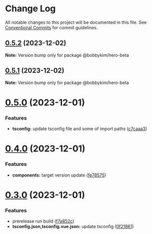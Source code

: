 # Change Log

All notable changes to this project will be documented in this file.
See [Conventional Commits](https://conventionalcommits.org) for commit guidelines.

## [0.5.2](https://github.com/bobbykim89/manguito-component-library/compare/@bobbykim/hero-beta@0.5.1...@bobbykim/hero-beta@0.5.2) (2023-12-02)

**Note:** Version bump only for package @bobbykim/hero-beta





## [0.5.1](https://github.com/bobbykim89/manguito-component-library/compare/@bobbykim/hero-beta@0.5.0...@bobbykim/hero-beta@0.5.1) (2023-12-02)

**Note:** Version bump only for package @bobbykim/hero-beta





# [0.5.0](https://github.com/bobbykim89/manguito-component-library/compare/@bobbykim/hero-beta@0.4.0...@bobbykim/hero-beta@0.5.0) (2023-12-01)


### Features

* **tsconfig:** update tsconfig file and some of import paths ([c7caaa3](https://github.com/bobbykim89/manguito-component-library/commit/c7caaa3101a5d57d0e799568f1c4f5cbebececc3))





# [0.4.0](https://github.com/bobbykim89/manguito-component-library/compare/@bobbykim/hero-beta@0.3.0...@bobbykim/hero-beta@0.4.0) (2023-12-01)


### Features

* **components:** target version update ([fe78575](https://github.com/bobbykim89/manguito-component-library/commit/fe78575f5e82bb854333672c3853956e9e930044))





# [0.3.0](https://github.com/bobbykim89/manguito-component-library/compare/@bobbykim/hero-beta@0.2.5...@bobbykim/hero-beta@0.3.0) (2023-12-01)


### Features

* prerelease run build ([f7a852c](https://github.com/bobbykim89/manguito-component-library/commit/f7a852c9bf12b77481bf5d2f1602e50367d834f8))
* **tsconfig.json,tsconfig.vue.json:** update tsconfig ([0f21861](https://github.com/bobbykim89/manguito-component-library/commit/0f2186167342314f5d218e789a68c03cf6faa8ff))
